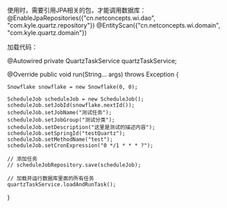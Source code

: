 

使用时，需要引用JPA相关的包，才能调用数据库：
@EnableJpaRepositories({"cn.netconcepts.wi.dao", "com.kyle.quartz.repository"})
@EntityScan({"cn.netconcepts.wi.domain", "com.kyle.quartz.domain"})

加载代码：

@Autowired
private QuartzTaskService quartzTaskService;

@Override
public void run(String... args) throws Exception {

    Snowflake snowflake = new Snowflake(0, 0);

    ScheduleJob scheduleJob = new ScheduleJob();
    scheduleJob.setJobId(snowflake.nextId());
    scheduleJob.setJobName("测试任务");
    scheduleJob.setJobGroup("测试分类");
    scheduleJob.setDescription("这里是测试的描述内容");
    scheduleJob.setSpringId("testQuartz");
    scheduleJob.setMethodName("test");
    scheduleJob.setCronExpression("0 */1 * * * ?");

    // 添加任务
    // scheduleJobRepository.save(scheduleJob);

    // 加载并运行数据库里面的所有任务
    quartzTaskService.loadAndRunTask();
}